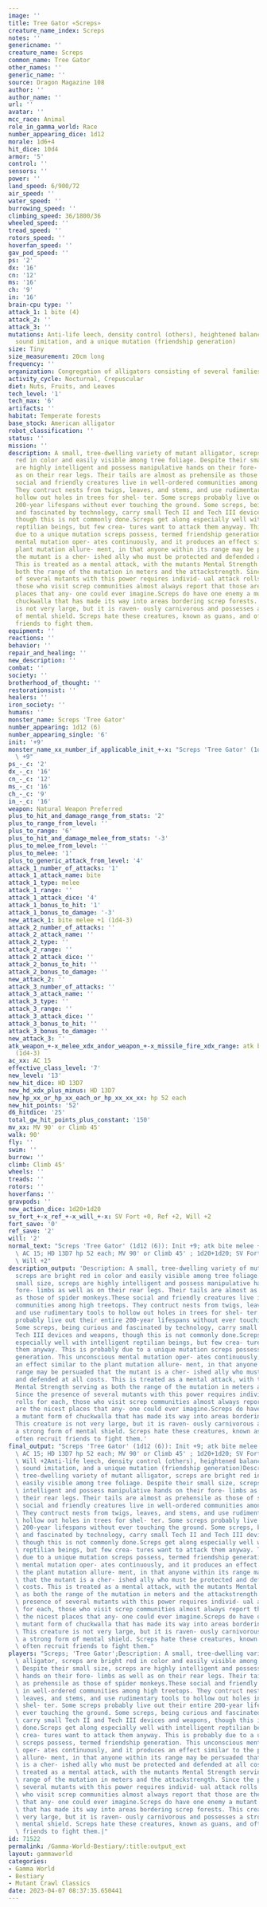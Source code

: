 ```yaml
---
image: ''
title: Tree Gator «Screps»
creature_name_index: Screps
notes: ''
genericname: ''
creature_name: Screps
common_name: Tree Gator
other_names: ''
generic_name: ''
source: Dragon Magazine 108
author: ''
author_name: ''
url: ''
avatar: ''
mcc_race: Animal
role_in_gamma_world: Race
number_appearing_dice: 1d12
morale: 1d6+4
hit_dice: 10d4
armor: '5'
control: ''
sensors: ''
power: ''
land_speed: 6/900/72
air_speed: ''
water_speed: ''
burrowing_speed: ''
climbing_speed: 36/1800/36
wheeled_speed: ''
tread_speed: ''
rotors_speed: ''
hoverfan_speed: ''
gav_pod_speed: ''
ps: '2'
dx: '16'
cn: '12'
ms: '16'
ch: '9'
in: '16'
brain-cpu type: ''
attack_1: 1 bite (4)
attack_2: ''
attack_3: ''
mutations: Anti-life leech, density control (others), heightened balance, shorter,
  sound imitation, and a unique mutation (friendship generation)
size: Tiny
size_measurement: 20cm long
frequency: ''
organization: Congregation of alligators consisting of several families
activity_cycle: Nocturnal, Crepuscular
diet: Nuts, Fruits, and Leaves
tech_level: '1'
tech_max: '6'
artifacts: ''
habitat: Temperate forests
base_stock: American alligator
robot_classification: ''
status: ''
mission: ''
description: A small, tree-dwelling variety of mutant alligator, screps are bright
  red in color and easily visible among tree foliage. Despite their small size, screps
  are highly intelligent and possess manipulative hands on their fore- limbs as well
  as on their rear legs. Their tails are almost as prehensile as those of spider monkeys.These
  social and friendly creatures live in well-ordered communities among high treetops.
  They contruct nests from twigs, leaves, and stems, and use rudimentary tools to
  hollow out holes in trees for shel- ter. Some screps probably live out their entire
  200-year lifespans without ever touching the ground. Some screps, being curious
  and fascinated by technology, carry small Tech II and Tech III devices and weapons,
  though this is not commonly done.Screps get along especially well with intelligent
  reptilian beings, but few crea- tures want to attack them anyway. This is probably
  due to a unique mutation screps possess, termed friendship generation. This unconscious
  mental mutation oper- ates continuously, and it produces an effect similar to the
  plant mutation allure- ment, in that anyone within its range may be persuaded that
  the mutant is a cher- ished ally who must be protected and defended at all costs.
  This is treated as a mental attack, with the mutants Mental Strength serving as
  both the range of the mutation in meters and the attackstrength. Since the presence
  of several mutants with this power requires individ- ual attack rolls for each,
  those who visit screp communities almost always report that those are the nicest
  places that any- one could ever imagine.Screps do have one enemy a mutant form of
  chuckwalla that has made its way into areas bordering screp forests. This creature
  is not very large, but it is raven- ously carnivorous and possesses a strong form
  of mental shield. Screps hate these creatures, known as guans, and often recruit
  friends to fight them.
equipment: ''
reactions: ''
behavior: ''
repair_and_healing: ''
new_description: ''
combat: ''
society: ''
brotherhood_of_thought: ''
restorationsist: ''
healers: ''
iron_society: ''
humans: ''
monster_name: Screps 'Tree Gator'
number_appearing: 1d12 (6)
number_appearing_single: '6'
init: '+9'
monster_name_xx_number_if_applicable_init_+-x: "Screps 'Tree Gator' (1d12 (6)): Init\
  \ +9"
ps_-_c: '2'
dx_-_c: '16'
cn_-_c: '12'
ms_-_c: '16'
ch_-_c: '9'
in_-_c: '16'
weapon: Natural Weapon Preferred
plus_to_hit_and_damage_range_from_stats: '2'
plus_to_range_from_level: ''
plus_to_range: '6'
plus_to_hit_and_damage_melee_from_stats: '-3'
plus_to_melee_from_level: ''
plus_to_melee: '1'
plus_to_generic_attack_from_level: '4'
attack_1_number_of_attacks: '1'
attack_1_attack_name: bite
attack_1_type: melee
attack_1_range: ''
attack_1_attack_dice: '4'
attack_1_bonus_to_hit: '1'
attack_1_bonus_to_damage: '-3'
new_attack_1: bite melee +1 (1d4-3)
attack_2_number_of_attacks: ''
attack_2_attack_name: ''
attack_2_type: ''
attack_2_range: ''
attack_2_attack_dice: ''
attack_2_bonus_to_hit: ''
attack_2_bonus_to_damage: ''
new_attack_2: ''
attack_3_number_of_attacks: ''
attack_3_attack_name: ''
attack_3_type: ''
attack_3_range: ''
attack_3_attack_dice: ''
attack_3_bonus_to_hit: ''
attack_3_bonus_to_damage: ''
new_attack_3: ''
atk_weapon_+-x_melee_xdx_andor_weapon_+-x_missile_fire_xdx_range: atk bite melee +1
  (1d4-3)
ac_xx: AC 15
effective_class_level: '7'
new_level: '13'
new_hit_dice: HD 13D7
new_hd_xdx_plus_minus: HD 13D7
new_hp_xx_or_hp_xx_each_or_hp_xx_xx_xx: hp 52 each
new_hit_points: '52'
d6_hitdice: '25'
total_gw_hit_points_plus_constant: '150'
mv_xx: MV 90' or Climb 45'
walk: 90'
fly: ''
swim: ''
burrow: ''
climb: Climb 45'
wheels: ''
treads: ''
rotors: ''
hoverfans: ''
gravpods: ''
new_action_dice: 1d20+1d20
sv_fort_+-x_ref_+-x_will_+-x: SV Fort +0, Ref +2, Will +2
fort_save: '0'
ref_save: '2'
will: '2'
normal_text: "Screps 'Tree Gator' (1d12 (6)): Init +9; atk bite melee +1 (1d4-3);\
  \ AC 15; HD 13D7 hp 52 each; MV 90' or Climb 45' ; 1d20+1d20; SV Fort +0, Ref +2,\
  \ Will +2"
description_output: 'Description: A small, tree-dwelling variety of mutant alligator,
  screps are bright red in color and easily visible among tree foliage. Despite their
  small size, screps are highly intelligent and possess manipulative hands on their
  fore- limbs as well as on their rear legs. Their tails are almost as prehensile
  as those of spider monkeys.These social and friendly creatures live in well-ordered
  communities among high treetops. They contruct nests from twigs, leaves, and stems,
  and use rudimentary tools to hollow out holes in trees for shel- ter. Some screps
  probably live out their entire 200-year lifespans without ever touching the ground.
  Some screps, being curious and fascinated by technology, carry small Tech II and
  Tech III devices and weapons, though this is not commonly done.Screps get along
  especially well with intelligent reptilian beings, but few crea- tures want to attack
  them anyway. This is probably due to a unique mutation screps possess, termed friendship
  generation. This unconscious mental mutation oper- ates continuously, and it produces
  an effect similar to the plant mutation allure- ment, in that anyone within its
  range may be persuaded that the mutant is a cher- ished ally who must be protected
  and defended at all costs. This is treated as a mental attack, with the mutants
  Mental Strength serving as both the range of the mutation in meters and the attackstrength.
  Since the presence of several mutants with this power requires individ- ual attack
  rolls for each, those who visit screp communities almost always report that those
  are the nicest places that any- one could ever imagine.Screps do have one enemy
  a mutant form of chuckwalla that has made its way into areas bordering screp forests.
  This creature is not very large, but it is raven- ously carnivorous and possesses
  a strong form of mental shield. Screps hate these creatures, known as guans, and
  often recruit friends to fight them.'
final_output: "Screps 'Tree Gator' (1d12 (6)): Init +9; atk bite melee +1 (1d4-3);\
  \ AC 15; HD 13D7 hp 52 each; MV 90' or Climb 45' ; 1d20+1d20; SV Fort +0, Ref +2,\
  \ Will +2Anti-life leech, density control (others), heightened balance, shorter,\
  \ sound imitation, and a unique mutation (friendship generation)Description: A small,\
  \ tree-dwelling variety of mutant alligator, screps are bright red in color and\
  \ easily visible among tree foliage. Despite their small size, screps are highly\
  \ intelligent and possess manipulative hands on their fore- limbs as well as on\
  \ their rear legs. Their tails are almost as prehensile as those of spider monkeys.These\
  \ social and friendly creatures live in well-ordered communities among high treetops.\
  \ They contruct nests from twigs, leaves, and stems, and use rudimentary tools to\
  \ hollow out holes in trees for shel- ter. Some screps probably live out their entire\
  \ 200-year lifespans without ever touching the ground. Some screps, being curious\
  \ and fascinated by technology, carry small Tech II and Tech III devices and weapons,\
  \ though this is not commonly done.Screps get along especially well with intelligent\
  \ reptilian beings, but few crea- tures want to attack them anyway. This is probably\
  \ due to a unique mutation screps possess, termed friendship generation. This unconscious\
  \ mental mutation oper- ates continuously, and it produces an effect similar to\
  \ the plant mutation allure- ment, in that anyone within its range may be persuaded\
  \ that the mutant is a cher- ished ally who must be protected and defended at all\
  \ costs. This is treated as a mental attack, with the mutants Mental Strength serving\
  \ as both the range of the mutation in meters and the attackstrength. Since the\
  \ presence of several mutants with this power requires individ- ual attack rolls\
  \ for each, those who visit screp communities almost always report that those are\
  \ the nicest places that any- one could ever imagine.Screps do have one enemy a\
  \ mutant form of chuckwalla that has made its way into areas bordering screp forests.\
  \ This creature is not very large, but it is raven- ously carnivorous and possesses\
  \ a strong form of mental shield. Screps hate these creatures, known as guans, and\
  \ often recruit friends to fight them."
players: "Screps; 'Tree Gator';Description: A small, tree-dwelling variety of mutant\
  \ alligator, screps are bright red in color and easily visible among tree foliage.\
  \ Despite their small size, screps are highly intelligent and possess manipulative\
  \ hands on their fore- limbs as well as on their rear legs. Their tails are almost\
  \ as prehensile as those of spider monkeys.These social and friendly creatures live\
  \ in well-ordered communities among high treetops. They contruct nests from twigs,\
  \ leaves, and stems, and use rudimentary tools to hollow out holes in trees for\
  \ shel- ter. Some screps probably live out their entire 200-year lifespans without\
  \ ever touching the ground. Some screps, being curious and fascinated by technology,\
  \ carry small Tech II and Tech III devices and weapons, though this is not commonly\
  \ done.Screps get along especially well with intelligent reptilian beings, but few\
  \ crea- tures want to attack them anyway. This is probably due to a unique mutation\
  \ screps possess, termed friendship generation. This unconscious mental mutation\
  \ oper- ates continuously, and it produces an effect similar to the plant mutation\
  \ allure- ment, in that anyone within its range may be persuaded that the mutant\
  \ is a cher- ished ally who must be protected and defended at all costs. This is\
  \ treated as a mental attack, with the mutants Mental Strength serving as both the\
  \ range of the mutation in meters and the attackstrength. Since the presence of\
  \ several mutants with this power requires individ- ual attack rolls for each, those\
  \ who visit screp communities almost always report that those are the nicest places\
  \ that any- one could ever imagine.Screps do have one enemy a mutant form of chuckwalla\
  \ that has made its way into areas bordering screp forests. This creature is not\
  \ very large, but it is raven- ously carnivorous and possesses a strong form of\
  \ mental shield. Screps hate these creatures, known as guans, and often recruit\
  \ friends to fight them.|"
id: 71522
permalink: /Gamma-World-Bestiary/:title:output_ext
layout: gammaworld
categories:
- Gamma World
- Bestiary
- Mutant Crawl Classics
date: 2023-04-07 08:37:35.650441
---
```

